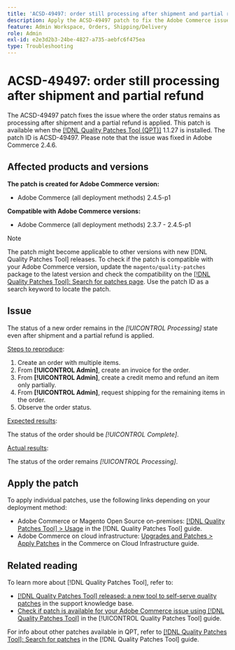 ```yaml
---
title: 'ACSD-49497: order still processing after shipment and partial refund'
description: Apply the ACSD-49497 patch to fix the Adobe Commerce issue where the order status remains as processing after shipment and a partial refund is applied.
feature: Admin Workspace, Orders, Shipping/Delivery
role: Admin
exl-id: e2e3d2b3-24be-4827-a735-aebfc6f475ea
type: Troubleshooting
---
```

# ACSD-49497: order still processing after shipment and partial refund

The ACSD-49497 patch fixes the issue where the order status remains as processing after shipment and a partial refund is applied. This patch is available when the [[!DNL Quality Patches Tool (QPT)]](https://experienceleague.adobe.com/en/docs/commerce-operations/tools/quality-patches-tool/quality-patches-tool-to-self-serve-quality-patches) 1.1.27 is installed. The patch ID is ACSD-49497. Please note that the issue was fixed in Adobe Commerce 2.4.6.

## Affected products and versions

**The patch is created for Adobe Commerce version:**

* Adobe Commerce (all deployment methods) 2.4.5-p1

**Compatible with Adobe Commerce versions:**

* Adobe Commerce (all deployment methods) 2.3.7 - 2.4.5-p1

>[!NOTE]
>
>The patch might become applicable to other versions with new [!DNL Quality Patches Tool] releases. To check if the patch is compatible with your Adobe Commerce version, update the `magento/quality-patches` package to the latest version and check the compatibility on the [[!DNL Quality Patches Tool]: Search for patches page](https://experienceleague.adobe.com/tools/commerce-quality-patches/index.html). Use the patch ID as a search keyword to locate the patch.

## Issue

The status of a new order remains in the *[!UICONTROL Processing]* state even after shipment and a partial refund is applied.

<u>Steps to reproduce</u>:

1. Create an order with multiple items.
1. From **[!UICONTROL Admin]**, create an invoice for the order.
1. From **[!UICONTROL Admin]**, create a credit memo and refund an item only partially.
1. From **[!UICONTROL Admin]**, request shipping for the remaining items in the order.
1. Observe the order status.

<u>Expected results</u>:

The status of the order should be *[!UICONTROL Complete]*.

<u>Actual results</u>:

The status of the order remains *[!UICONTROL Processing]*.

## Apply the patch

To apply individual patches, use the following links depending on your deployment method:

* Adobe Commerce or Magento Open Source on-premises: [[!DNL Quality Patches Tool] > Usage](/help/tools/quality-patches-tool/usage.md) in the [!DNL Quality Patches Tool] guide.
* Adobe Commerce on cloud infrastructure: [Upgrades and Patches > Apply Patches](https://experienceleague.adobe.com/docs/commerce-cloud-service/user-guide/develop/upgrade/apply-patches.html) in the Commerce on Cloud Infrastructure guide.

## Related reading

To learn more about [!DNL Quality Patches Tool], refer to:

* [[!DNL Quality Patches Tool] released: a new tool to self-serve quality patches](https://experienceleague.adobe.com/en/docs/commerce-operations/tools/quality-patches-tool/quality-patches-tool-to-self-serve-quality-patches) in the support knowledge base.
* [Check if patch is available for your Adobe Commerce issue using [!DNL Quality Patches Tool]](/help/tools/quality-patches-tool/patches-available-in-qpt/check-patch-for-magento-issue-with-magento-quality-patches.md) in the [!UICONTROL Quality Patches Tool] guide.


For info about other patches available in QPT, refer to [[!DNL Quality Patches Tool]: Search for patches](https://experienceleague.adobe.com/tools/commerce-quality-patches/index.html) in the [!DNL Quality Patches Tool] guide.
